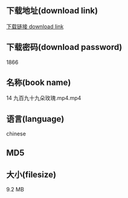 ## 下载地址(download link)
[下载链接 download link](https://voluble-croquembouche-d321dc.netlify.app/?s=14+%E4%B9%9D%E7%99%BE%E4%B9%9D%E5%8D%81%E4%B9%9D%E6%9C%B5%E7%8E%AB%E7%91%B0.mp4)

## 下载密码(download password)
1866

## 名称(book name)
14 九百九十九朵玫瑰.mp4.mp4

## 语言(language)
chinese

## MD5


## 大小(filesize)
9.2 MB
